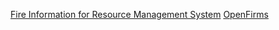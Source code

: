 [Fire Information for Resource Management System](https://firms.modaps.eosdis.nasa.gov/)
[OpenFirms](https://firms.modaps.eosdis.nasa.gov/map/#d:24hrs;@-117.9,34.1,8.9z)